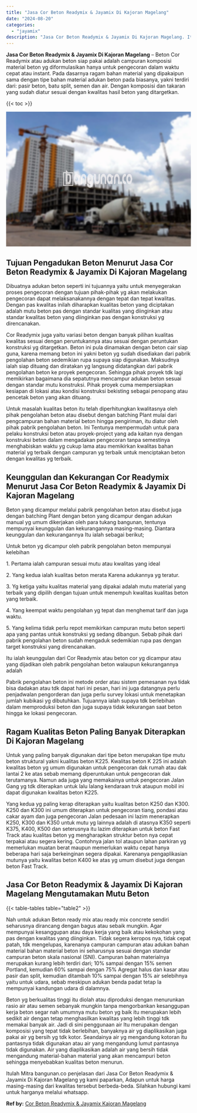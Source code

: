 ```yaml
---
title: "Jasa Cor Beton Readymix & Jayamix Di Kajoran Magelang"
date: "2024-08-20"
categories: 
  - "jayamix"
description: "Jasa Cor Beton Readymix & Jayamix Di Kajoran Magelang. Itulah Mitra bangunan.co penjelasan dari Jasa Cor Beton Readymix & Jayamix Di Kajoran Magelang yg kami..."
---
```


**Jasa Cor Beton Readymix & Jayamix Di Kajoran Magelang** – Beton Cor Readymix atau adukan beton siap pakai adalah campuran komposisi material beton yg diformulasikan hanya untuk pengecoran dalam waktu cepat atau instant. Pada dasarnya ragam bahan material yang dipakaipun sama dengan tipe bahan material adukan beton pada biasanya, yakni terdiri dari: pasir beton, batu split, semen dan air. Dengan komposisi dan takaran yang sudah diatur sesuai dengan kwalitas hasil beton yang ditargetkan.

{{< toc >}}

![Jasa Cor Beton Readymix & Jayamix Di Kajoran Magelang](/images/jasa-cor-readymix-29.png)

## Tujuan Pengadukan Beton Menurut Jasa Cor Beton Readymix & Jayamix Di Kajoran Magelang

Dibuatnya adukan beton seperti ini tujuannya yaitu untuk menyegerakan proses pengecoran dengan tujuan pihak-pihak yg akan melakukan pengecoran dapat melaksanakannya dengan tepat dan tepat kwalitas. Dengan pas kwalitas inilah diharapkan kualitas beton yang diciptakan adalah mutu beton pas dengan standar kualitas yang diinginkan atau standar kwalitas beton yang diinginkan pas dengan konstruksi yg direncanakan.

Cor Readymix juga yaitu variasi beton dengan banyak pilihan kualitas kwalitas sesuai dengan peruntukannya atau sesuai dengan peruntukan konstruksi yg ditargetkan. Beton ini pula dinamakan dengan beton cair siap guna, karena memang beton ini yakni beton yg sudah disediakan dari pabrik pengolahan beton sedemikian rupa supaya siap digunakan. Maksudnya ialah siap dituang dan diratakan yg langsung didatangkan dari pabrik pengolahan beton ke proyek pengecoran. Sehingga pihak proyek tdk lagi memikirkan bagaimana dia sepatutnya mencampur adukan beton sesuai dengan standar mutu konstruksi. Pihak proyek cuma mempersiapkan kesiapan di lokasi atau kondisi konstruksi bekisting sebagai penopang atau pencetak beton yang akan dituang.

Untuk masalah kualitas beton itu telah diperhitungkan kwalitasnya oleh pihak pengolahan beton atau disebut dengan batching Plant mulai dari pengcampuran bahan material beton hingga pengiriman, itu diatur oleh pihak pabrik pengolahan beton. Ini Tentunya mempermudah untuk para pelaku konstruksi beton atau proyek-project yang ada kaitan nya dengan konstruksi beton dalam mengadakan pengecoran tanpa semestinya menghabiskan waktu yg cukup lama atau memikirkan kwalitas bahan material yg terbaik dengan campuran yg terbaik untuk menciptakan beton dengan kwalitas yg terbaik.

## Keunggulan dan Kekurangan Cor Readymix Menurut Jasa Cor Beton Readymix & Jayamix Di Kajoran Magelang

Beton yang dicampur melalui pabrik pengolahan beton atau disebut juga dengan batching Plant dengan beton yang dicampur dengan adukan manual yg umum dikerjakan oleh para tukang bangunan, tentunya mempunyai keunggulan dan kekurangannya masing-masing. Diantara keunggulan dan kekurangannya Itu ialah sebagai berikut;

Untuk beton yg dicampur oleh pabrik pengolahan beton mempunyai kelebihan

1\. Pertama ialah campuran sesuai mutu atau kwalitas yang ideal

2\. Yang kedua ialah kualitas beton merata Karena adukannya yg teratur.

3\. Yg ketiga yaitu kualitas material yang dipakai adalah mutu material yang terbaik yang dipilih dengan tujuan untuk menempuh kwalitas kualitas beton yang terbaik.

4\. Yang keempat waktu pengolahan yg tepat dan menghemat tarif dan juga waktu.

5\. Yang kelima tidak perlu repot memikirkan campuran mutu beton seperti apa yang pantas untuk konstruksi yg sedang dibangun. Sebab pihak dari pabrik pengolahan beton sudah mengaduk sedemikian rupa pas dengan target konstruksi yang direncanakan.

Itu ialah keunggulan dari Cor Readymix atau beton cor yg dicampur atau yang dijadikan oleh pabrik pengolahan beton walaupun kekurangannya adalah

Pabrik pengolahan beton ini metode order atau sistem pemesanan nya tidak bisa dadakan atau tdk dapat hari ini pesan, hari ini juga datangnya perlu penjadwalan pengorderan dan juga perlu survey lokasi untuk menetapkan jumlah kubikasi yg dibutuhkan. Tujuannya ialah supaya tdk berlebihan dalam memproduksi beton dan juga supaya tidak kekurangan saat beton hingga ke lokasi pengecoran.

## Ragam Kualitas Beton Paling Banyak Diterapkan Di Kajoran Magelang

Untuk yang paling banyak digunakan dari tipe beton merupakan tipe mutu beton struktural yakni kualitas beton K225. Kwalitas beton K 225 ini adalah kwalitas beton yg umum digunakan untuk pengecoran dak rumah atau dak lantai 2 ke atas sebab memang diperuntukan untuk pengecoran dak terutamanya. Namun ada juga yang memakainya untuk pengecoran Jalan Gang yg tdk diterapkan untuk lalu lalang kendaraan truk ataupun mobil ini dapat digunakan kwalitas beton K225.

Yang kedua yg paling kerap diterapkan yaitu kualitas beton K250 dan K300. K250 dan K300 ini umum diterapkan untuk pengecoran tiang, pondasi atau cakar ayam dan juga pengecoran Jalan pedesaan ini lazim menerapkan K250, K300 dan K350 untuk mutu yg lainnya adalah di atasnya K350 seperti K375, K400, K500 dan seterusnya itu lazim diterapkan untuk beton Fast Track atau kualitas beton yg mengharapkan struktur beton nya cepat terpakai atau segera kering. Contohnya jalan tol ataupun lahan parkiran yg memerlukan muatan berat maupun memerlukan waktu cepat hanya beberapa hari saja berkeinginan segera dipakai. Karenanya pengaplikasian mutunya yaitu kwalitas beton K400 ke atas yg umum disebut juga dengan beton Fast Track.

## Jasa Cor Beton Readymix & Jayamix Di Kajoran Magelang Mengutamakan Mutu Beton

{{< table-tables table="table2" >}}

Nah untuk adukan Beton ready mix atau ready mix concrete sendiri seharusnya dirancang dengan bagus atau sebaik mungkin. Agar mempunyai kesanggupan atau daya kerja yang baik atau kekokohan yang pas dengan kwalitas yang diinginkan. Tidak segera keropos nya, tidak cepat patah, tdk mengelupas, karenanya campuran campuran atau adukan bahan material bahan material beton ini seharusnya sesuai dengan standar campuran beton skala nasional (SNI). Campuran bahan materialnya merupakan kurang lebih terdiri dari; 10% sampai dengan 15% semen Portland, kemudian 60% sampai dengan 75% Agregat halus dan kasar atau pasir dan split, kemudian ditambah 10% sampai dengan 15% air selebihnya yaitu untuk udara, sebab meskipun adukan benda padat tetap Ia mempunyai kandungan udara di dalamnya.

Beton yg berkualitas tinggi itu diolah atau diproduksi dengan menurunkan rasio air atau semen sebanyak mungkin tanpa mengorbankan kesanggupan kerja beton segar nah umumnya mutu beton yg baik itu merupakan lebih sedikit air dengan tetap menghasilkan kwalitas yang lebih tinggi tdk memakai banyak air. Jadi di sini penggunaan air Itu merupakan dengan komposisi yang tepat tidak berlebihan, banyaknya air yg diaplikasikan juga pakai air yg bersih yg tdk kotor. Seandainya air yg mengandung kotoran itu pantasnya tidak digunakan atau air yang mengandung lumut pantasnya tidak digunakan. Air yang diaplikasikan adalah air yang bersih tidak mengandung material-bahan material yang akan mencampuri beton sehingga menyebabkan kualitas beton menurun.

Itulah Mitra bangunan.co penjelasan dari Jasa Cor Beton Readymix & Jayamix Di Kajoran Magelang yg kami paparkan, Adapun untuk harga masing-masing dari kwalitas tersebut berbeda-beda. Silahkan hubungi kami untuk harganya melalui whatsapp.

**Ref by:** [Cor Beton Readymix & Jayamix Kajoran Magelang](https://id.wikipedia.org/wiki/Cor)
